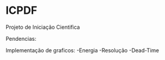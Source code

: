 # ICPDF

Projeto de Iniciação Cientifica

Pendencias:

Implementação de graficos:
-Energia
-Resolução
-Dead-Time
